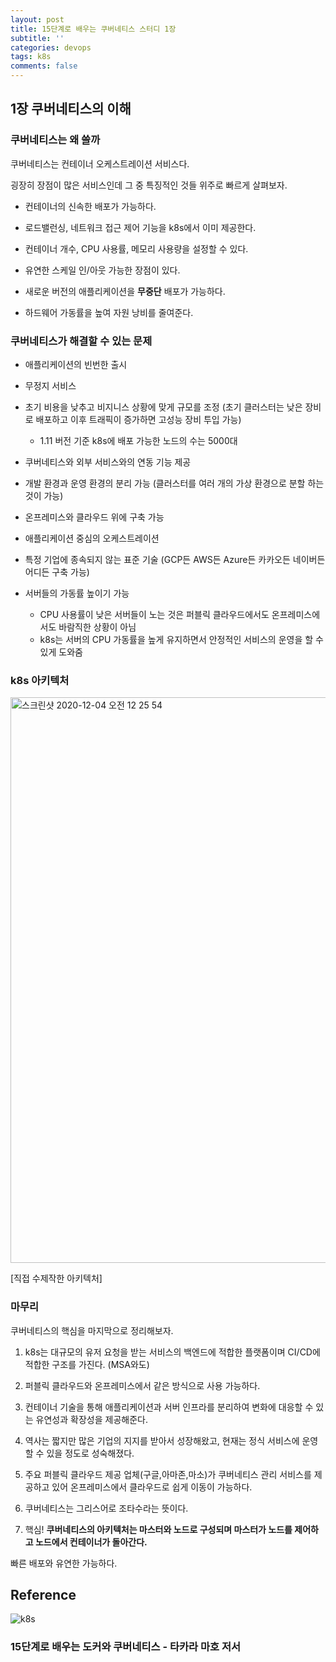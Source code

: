 ```yaml
---
layout: post
title: 15단계로 배우는 쿠버네티스 스터디 1장
subtitle: ''
categories: devops
tags: k8s
comments: false
---
```


## 1장 쿠버네티스의 이해

### 쿠버네티스는 왜 쓸까

쿠버네티스는 컨테이너 오케스트레이션 서비스다.

굉장히 장점이 많은 서비스인데 그 중 특징적인 것들 위주로 빠르게 살펴보자.

- 컨테이너의 신속한 배포가 가능하다.

- 로드밸런싱, 네트워크 접근 제어 기능을 k8s에서 이미 제공한다.

- 컨테이너 개수, CPU 사용률, 메모리 사용량을 설정할 수 있다.

- 유연한 스케일 인/아웃 가능한 장점이 있다.

- 새로운 버전의 애플리케이션을 **무중단** 배포가 가능하다.

- 하드웨어 가동률을 높여 자원 낭비를 줄여준다.

### 쿠버네티스가 해결할 수 있는 문제

- 애플리케이션의 빈번한 출시

- 무정지 서비스

- 초기 비용을 낮추고 비지니스 상황에 맞게 규모를 조정 (초기 클러스터는 낮은 장비로 배포하고 이후 트래픽이 증가하면 고성능 장비 투입 가능)

  - 1.11 버전 기준 k8s에 배포 가능한 노드의 수는 5000대

- 쿠버네티스와 외부 서비스와의 연동 기능 제공

- 개발 환경과 운영 환경의 분리 가능 (클러스터를 여러 개의 가상 환경으로 분할 하는 것이 가능)

- 온프레미스와 클라우드 위에 구축 가능

- 애플리케이션 중심의 오케스트레이션

- 특정 기업에 종속되지 않는 표준 기술 (GCP든 AWS든 Azure든 카카오든 네이버든 어디든 구축 가능)

- 서버들의 가동률 높이기 가능
  - CPU 사용률이 낮은 서버들이 노는 것은 퍼블릭 클라우드에서도 온프레미스에서도 바람직한 상황이 아님
  - k8s는 서버의 CPU 가동률을 높게 유지하면서 안정적인 서비스의 운영을 할 수 있게 도와줌

### k8s 아키텍처

<img width="905" alt="스크린샷 2020-12-04 오전 12 25 54" src="https://user-images.githubusercontent.com/43809168/101050948-48709080-35c8-11eb-8492-d5f1693c1ed2.png">

[직접 수제작한 아키텍처]

### 마무리

쿠버네티스의 핵심을 마지막으로 정리해보자.

1. k8s는 대규모의 유저 요청을 받는 서비스의 백엔드에 적합한 플랫폼이며 CI/CD에 적합한 구조를 가진다. (MSA와도)

2. 퍼블릭 클라우드와 온프레미스에서 같은 방식으로 사용 가능하다.

3. 컨테이너 기술을 통해 애플리케이션과 서버 인프라를 분리하여 변화에 대응할 수 있는 유연성과 확장성을 제공해준다.

4. 역사는 짧지만 많은 기업의 지지를 받아서 성장해왔고, 현재는 정식 서비스에 운영할 수 있을 정도로 성숙해졌다.

5. 주요 퍼블릭 클라우드 제공 업체(구글,아마존,마소)가 쿠버네티스 관리 서비스를 제공하고 있어 온프레미스에서 클라우드로 쉽게 이동이 가능하다.

6. 쿠버네티스는 그리스어로 조타수라는 뜻이다.

7. 핵심! **쿠버네티스의 아키텍처는 마스터와 노드로 구성되며 마스터가 노드를 제어하고 노드에서 컨테이너가 돌아간다.**

빠른 배포와 유연한 가능하다.

## Reference

![k8s](https://user-images.githubusercontent.com/43809168/101032998-6684c380-35bd-11eb-8ba7-a784fd46b37a.png)

### 15단계로 배우는 도커와 쿠버네티스 - 타카라 마호 저서
